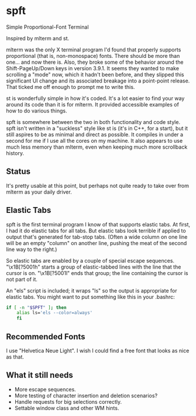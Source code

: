 spft
=====

Simple Proportional-Font Terminal

Inspired by mlterm and st.

mlterm was the only X terminal program I'd found that properly supports
proportional (that is, non-monospace) fonts.  There should be more than one...
and now there is.  Also, they broke some of the behavior around the
Shift-PageUp/Down keys in version 3.9.1.  It seems they wanted to make
scrolling a "mode" now, which it hadn't been before, and they slipped this
significant UI change and its associated breakage into a point-point release.
That ticked me off enough to prompt me to write this.

st is wonderfully simple in how it's coded.  It's a lot easier to find your way
around its code than it is for mlterm.  It provided accessible examples of how
to do various things.

spft is somewhere between the two in both functionality and code style.  spft
isn't written in a "suckless" style like st is (it's in C++, for a start), but
it still aspires to be as minimal and direct as possible.  It compiles in under
a second for me if I use all the cores on my machine.  It also appears to use
much less memory than mlterm, even when keeping much more scrollback history.


Status
-----

It's pretty usable at this point, but perhaps not quite ready to take over from
mlterm as your daily driver.


Elastic Tabs
-----

spft is the first terminal program I know of that supports elastic tabs.  At
first, I had it do elastic tabs for all tabs.  But elastic tabs look terrible
if applied to output that's generated for tab-stop tabs.  (Often a wide column
on one line will be an empty "column" on another line, pushing the meat of the
second line way to the right.)  

So elastic tabs are enabled by a couple of special escape sequences.
"\x1B[?5001h" starts a group of elastic-tabbed lines with the line that the
cursor is on.  "\x1B[?5001l" ends that group; the line containing the cursor is
not part of it.

An "els" script is included; it wraps "ls" so the output is appropriate for
elastic tabs.  You might want to put something like this in your .bashrc:

```bash
if [ -n "$SPFT" ]; then
    alias ls='els --color=always'
    fi
```


Recommended Fonts
-----

I use "Helvetica Neue Light".  I wish I could find a free font that looks as nice as that.


What it still needs
-----

- More escape sequences.
- More testing of character insertion and deletion scenarios?
- Handle requests for big selections correctly.
- Settable window class and other WM hints.


